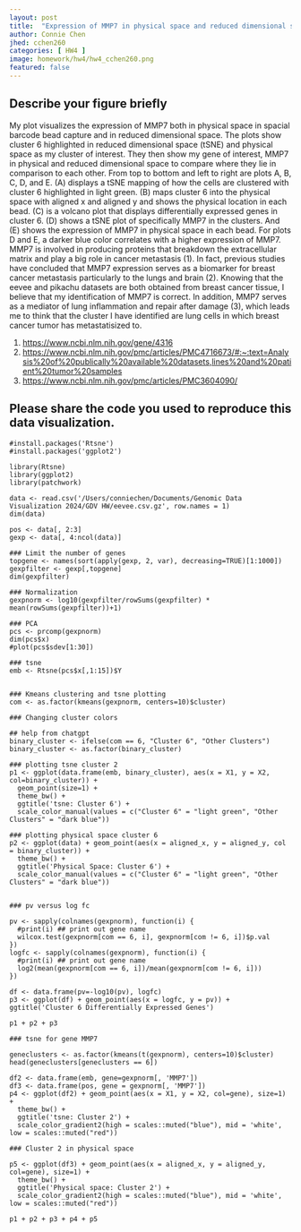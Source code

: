 ```yaml
---
layout: post
title:  "Expression of MMP7 in physical space and reduced dimensional space"
author: Connie Chen
jhed: cchen260
categories: [ HW4 ]
image: homework/hw4/hw4_cchen260.png
featured: false
---
```


## Describe your figure briefly

My plot visualizes the expression of MMP7 both in physical space in spacial barcode bead capture and in reduced dimensional space. The plots show cluster 6 highlighted in reduced dimensional space (tSNE) and physical space as my cluster of interest. They then show my gene of interest, MMP7 in physical and reduced dimensional space to compare where they lie in comparison to each other. From top to bottom and left to right are plots A, B, C, D, and E. (A) displays a tSNE mapping of how the cells are clustered with cluster 6 highlighted in light green. (B) maps cluster 6 into the physical space with aligned x and aligned y and shows the physical location in each bead. (C) is a volcano plot that displays differentially expressed genes in cluster 6. (D) shows a tSNE plot of specifically MMP7 in the clusters. And (E) shows the expression of MMP7 in physical space in each bead. For plots D and E, a darker blue color correlates with a higher expression of MMP7. 
MMP7 is involved in producing proteins that breakdown the extracellular matrix and play a big role in cancer metastasis (1). In fact, previous studies have concluded that MMP7 expression serves as a biomarker for breast cancer metastasis particularly to the lungs and brain (2). Knowing that the eevee and pikachu datasets are both obtained from breast cancer tissue, I believe that my identification of MMP7 is correct. In addition, MMP7 serves as a mediator of lung inflammation and repair after damage (3), which leads me to think that the cluster I have identified are lung cells in which breast cancer tumor has metastatisized to. 


1. https://www.ncbi.nlm.nih.gov/gene/4316
2. https://www.ncbi.nlm.nih.gov/pmc/articles/PMC4716673/#:~:text=Analysis%20of%20publically%20available%20datasets,lines%20and%20patient%20tumor%20samples
3. https://www.ncbi.nlm.nih.gov/pmc/articles/PMC3604090/
## Please share the code you used to reproduce this data visualization.
```{r}
#install.packages('Rtsne')
#install.packages('ggplot2')

library(Rtsne)
library(ggplot2)
library(patchwork)

data <- read.csv('/Users/conniechen/Documents/Genomic Data Visualization 2024/GDV HW/eevee.csv.gz', row.names = 1)
dim(data)

pos <- data[, 2:3]
gexp <- data[, 4:ncol(data)]

### Limit the number of genes
topgene <- names(sort(apply(gexp, 2, var), decreasing=TRUE)[1:1000]) 
gexpfilter <- gexp[,topgene]
dim(gexpfilter)

### Normalization
gexpnorm <- log10(gexpfilter/rowSums(gexpfilter) * mean(rowSums(gexpfilter))+1)

### PCA
pcs <- prcomp(gexpnorm)
dim(pcs$x)
#plot(pcs$sdev[1:30])

### tsne
emb <- Rtsne(pcs$x[,1:15])$Y


### Kmeans clustering and tsne plotting
com <- as.factor(kmeans(gexpnorm, centers=10)$cluster)

### Changing cluster colors

## help from chatgpt
binary_cluster <- ifelse(com == 6, "Cluster 6", "Other Clusters")
binary_cluster <- as.factor(binary_cluster)

### plotting tsne cluster 2
p1 <- ggplot(data.frame(emb, binary_cluster), aes(x = X1, y = X2, col=binary_cluster)) + 
  geom_point(size=1) + 
  theme_bw() + 
  ggtitle('tsne: Cluster 6') +
  scale_color_manual(values = c("Cluster 6" = "light green", "Other Clusters" = "dark blue"))

### plotting physical space cluster 6
p2 <- ggplot(data) + geom_point(aes(x = aligned_x, y = aligned_y, col = binary_cluster)) + 
  theme_bw() +
  ggtitle('Physical Space: Cluster 6') +
  scale_color_manual(values = c("Cluster 6" = "light green", "Other Clusters" = "dark blue"))


### pv versus log fc

pv <- sapply(colnames(gexpnorm), function(i) {
  #print(i) ## print out gene name
  wilcox.test(gexpnorm[com == 6, i], gexpnorm[com != 6, i])$p.val
})
logfc <- sapply(colnames(gexpnorm), function(i) {
  #print(i) ## print out gene name
  log2(mean(gexpnorm[com == 6, i])/mean(gexpnorm[com != 6, i]))
})

df <- data.frame(pv=-log10(pv), logfc)
p3 <- ggplot(df) + geom_point(aes(x = logfc, y = pv)) + ggtitle('Cluster 6 Differentially Expressed Genes')

p1 + p2 + p3

### tsne for gene MMP7 

geneclusters <- as.factor(kmeans(t(gexpnorm), centers=10)$cluster)
head(geneclusters[geneclusters == 6])

df2 <- data.frame(emb, gene=gexpnorm[, 'MMP7'])
df3 <- data.frame(pos, gene = gexpnorm[, 'MMP7'])
p4 <- ggplot(df2) + geom_point(aes(x = X1, y = X2, col=gene), size=1) +
  theme_bw() + 
  ggtitle('tsne: Cluster 2') +
  scale_color_gradient2(high = scales::muted("blue"), mid = 'white', low = scales::muted("red"))

### Cluster 2 in physical space 

p5 <- ggplot(df3) + geom_point(aes(x = aligned_x, y = aligned_y, col=gene), size=1) +
  theme_bw() +
  ggtitle('Physical space: Cluster 2') +
  scale_color_gradient2(high = scales::muted("blue"), mid = 'white', low = scales::muted("red"))

p1 + p2 + p3 + p4 + p5
